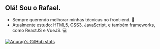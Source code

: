 ## Olá! Sou o Rafael.

- Sempre querendo melhorar minhas técnicas no front-end. 🧠
- Atualmente estudo: HTML5, CSS3, JavaScript, e também frameworks, como ReactJS e VueJS. 💻

[![Anurag's GitHub stats](https://github-readme-stats.vercel.app/apisakamushia=anuraghazra&count_private=true&show_icons=true&theme=transparent)](https://github.com/anuraghazra/github-readme-stats)
